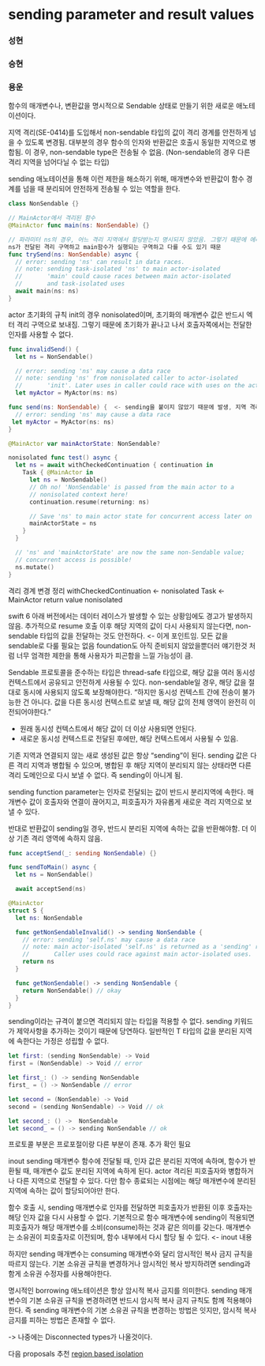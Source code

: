 # sending parameter and result values
### 성현

### 승현

### 용운
함수의 매개변수나, 변환값을 명시적으로 Sendable 상태로 만들기 위한 새로운 애노테이션이다.

지역 격리(SE-0414)를 도입해서 non-sendable 타입의 값이 격리 경계를 안전하게 넘을 수 있도록 변경됨.
대부분의 경우 함수의 인자와 반환값은 호출시 동일한 지역으로 병합됨. 이 경우, non-sendable type은 전송될 수 없음.
(Non-sendable의 경우 다른 격리 지역을 넘어다닐 수 없는 타입)

sending 애노테이션을 통해 이런 제한을 해소하기 위해, 매개변수와 반환값이 함수 경계를 넘을 때 분리되어 안전하게 전송될 수 있는 역할을 한다.

``` swift
class NonSendable {}

// MainActor에서 격리된 함수
@MainActor func main(ns: NonSendable) {}

// 파라미터 ns의 경우, 어느 격리 지역에서 할당받는지 명시되지 않았음. 그렇기 때문에 에러가 발생하는것,
ns가 전달된 격리 구역하고 main함수가 실행되는 구역하고 다를 수도 있기 때문
func trySend(ns: NonSendable) async {
  // error: sending 'ns' can result in data races.
  // note: sending task-isolated 'ns' to main actor-isolated 
  //       'main' could cause races between main actor-isolated
  //       and task-isolated uses
  await main(ns: ns)
}

```

actor 초기화의 규칙
init의 경우 nonisolated이며, 초기화의 매개변수 값은 반드시 엑터 격리 구역으로 보내짐.
그렇기 때문에 초기화가 끝나고 나서 호출자쪽에서는 전달한 인자를 사용할 수 없다.
``` swift
func invalidSend() {
  let ns = NonSendable()

  // error: sending 'ns' may cause a data race
  // note: sending 'ns' from nonisolated caller to actor-isolated
  //       'init'. Later uses in caller could race with uses on the actor.
  let myActor = MyActor(ns: ns)

func send(ns: NonSendable) {  <- sending을 붙이지 않았기 때문에 발생, 지역 격리를 간섭할 경우 더 명확한 기준의 코드를 작성해야함.
  // error: sending 'ns' may cause a data race
 let myActor = MyActor(ns: ns)
}
```

``` swift
@MainActor var mainActorState: NonSendable?

nonisolated func test() async {
  let ns = await withCheckedContinuation { continuation in
    Task { @MainActor in
      let ns = NonSendable()
      // Oh no! 'NonSendable' is passed from the main actor to a
      // nonisolated context here!
      continuation.resume(returning: ns)

      // Save 'ns' to main actor state for concurrent access later on
      mainActorState = ns
    }
  }

  // 'ns' and 'mainActorState' are now the same non-Sendable value;
  // concurrent access is possible!
  ns.mutate()
}
```
격리 경계 변경 정리
withCheckedContinuation <- nonisolated 
Task <- MainActor
return value nonisolated

swift 6 아래 버전에서는 데이터 레이스가 발생할 수 있는 상황임에도 경고가 발생하지 않음.
추가적으로 resume 호출 이후 해당 지역의 값이 다시 사용되지 않는다면, non-sendable 타입의 값을 전달하는 것도 안전하다. <- 이게 포인트임.
모든 값을 sendable로 다룰 필요는 없음 foundation도 아직 준비되지 않았을뿐더러 얘기한것 처럼 너무 엄격한 제한을 통해 사용자가 피곤함을 느낄 가능성이 큼.

Sendable 프로토콜을 준수하는 타입은 thread-safe 타입으로, 해당 값을 여러 동시성 컨텍스트에서 공유되고 안전하게 사용될 수 있다.
non-sendable일 경우, 해당 값을 절대로 동시에 사용되지 않도록 보장해야한다. 
“하지만 동시성 컨텍스트 간에 전송이 불가능한 건 아니다. 값을 다른 동시성 컨텍스트로 보낼 때, 해당 값의 전체 영역이 완전히 이전되어야한다.”
- 원래 동시성 컨텍스트에서 해당 값이 더 이상 사용되면 안된다.
- 새로운 동시성 컨텍스트로 전달된 후에만, 해당 컨텍스트에서 사용될 수 있음.

기존 지역과 연결되지 않는 새로 생성된 값은 항상 “sending”이 된다. sending 값은 다른 격리 지역과 병합될 수 있으며, 병합된 후 해당 지역이 분리되지 않는 상태라면 다른 격리 도메인으로 다시 보낼 수 없다. 즉 sending이 아니게 됨.

sending function parameter는 인자로 전달되는 값이 반드시 분리지역에 속한다.
매개변수 값이 호출자와 연결이 끊어지고, 피호출자가 자유롭게 새로운 격리 지역으로 보낼 수 있다.

반대로 반환값이 sending일 경우, 반드시 분리된 지역에 속하는 값을 반환해야함. 더 이상 기존 격리 영역에 속하지 않음.
``` swift
func acceptSend(_: sending NonSendable) {}

func sendToMain() async {
  let ns = NonSendable()

  await acceptSend(ns)

@MainActor
struct S {
  let ns: NonSendable

  func getNonSendableInvalid() -> sending NonSendable {
    // error: sending 'self.ns' may cause a data race
    // note: main actor-isolated 'self.ns' is returned as a 'sending' result.
    //       Caller uses could race against main actor-isolated uses.
    return ns
  }

  func getNonSendable() -> sending NonSendable {
    return NonSendable() // okay
  }
}

```

sending이라는 규격이 붙으면 격리되지 않는 타입을 적용할 수 없다. sending 키워드가 제약사항을 추가하는 것이기 때문에 당연하다.
일반적인 T 타입의 값을 분리된 지역에 속한다는 가정은 성립할 수 없다.
``` swift
let first: (sending NonSendable) -> Void 
first = (NonSendable) -> Void // error

let first_: () -> sending NonSendable
first_ = () -> NonSendable // error

let second = (NonSendable) -> Void
second = (sending NonSendable) -> Void // ok

let second_: () ->  NonSendable
let second_ = () -> sending NonSendable // ok
```

프로토콜 부분은 프로포절이랑 다른 부분이 존재. 추가 확인 필요

inout sending 매개변수
함수에 전달될 때, 인자 값은 분리된 지역에 속하며, 함수가 반환될 때, 매개변수 값도 분리된 지역에 속하게 된다.
actor 격리된 피호출자와 병합하거나 다른 지역으로 전달할 수 있다. 다만 함수 종료되는 시점에는 해당 매개변수에 분리된 지역에 속하는 값이 할당되어야만 한다.

함수 호출 시, sending 매개변수로 인자를 전달하면 피호출자가 반환된 이후 호출자는 해당 인자 값을 다시 사용할 수 없다.
기본적으로 함수 매개변수에 sending이 적용되면 피호출자가 해당 매개변수를 소비(consume)하는 것과 같은 의미를 갖는다.
매개변수는 소유권이 피호출자로 이전되며, 함수 내부에서 다시 할당 될 수 있다. <- inout 내용

하지만 sending 매개변수는 consuming 매개변수와 달리 암시적인 복사 금지 규칙을 따르지 않는다. 기본 소유권 규칙을 변경하거나 암시적인 복사 방지하려면 sending과 함게 소유권 수정자를 사용해야한다.

명시적인 borrowing 애노테이션은 항상 암시적 복사 금지를 의미한다. sending 매개변수의 기본 소유권 규칙을 변경하려면 반드시 암시적 복사 금지 규칙도 함께 적용해야한다. 즉 sending 매개변수의 기본 소유권 규칙을 변경하는 방법은 잇지만, 암시적 복사 금지를 피하는 방법은 존재할 수 없다.


-> 나중에는 Disconnected types가 나올것이다.

다음 proposals 추천 
[region based isolation](https://github.com/swiftlang/swift-evolution/blob/main/proposals/0414-region-based-isolation.md)
